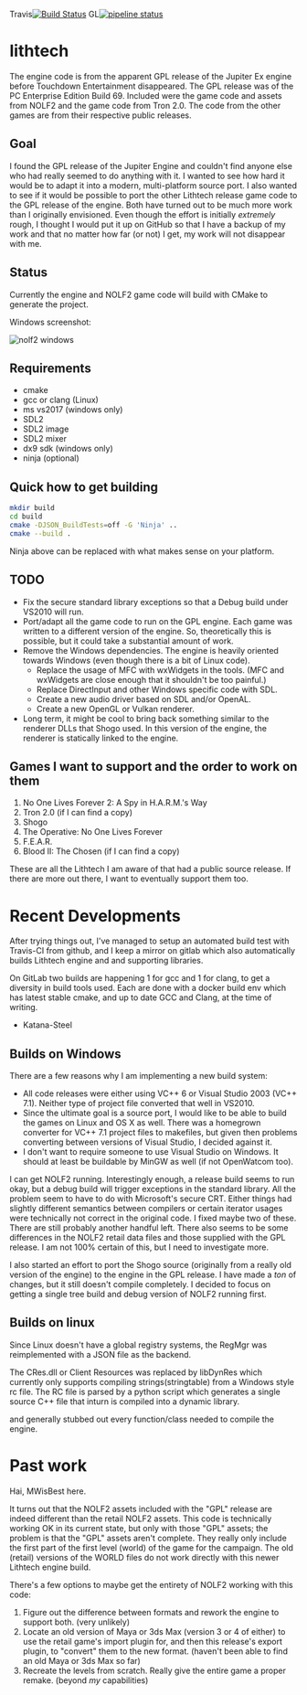 Travis[![Build Status](https://travis-ci.org/Katana-Steel/lithtech.svg?branch=linux-x86_64)](https://travis-ci.org/Katana-Steel/lithtech)
GL[![pipeline status](https://gitlab.com/Katana-Steel/lithtech/badges/linux-x86_64/pipeline.svg)](https://gitlab.com/Katana-Steel/lithtech/pipelines)

lithtech
========

The engine code is from the apparent GPL release of the Jupiter Ex engine before Touchdown Entertainment disappeared. The GPL release was of the PC Enterprise Edition Build 69. Included were the game code and assets from NOLF2 and the game code from Tron 2.0. The code from the other games are from their respective public releases.

Goal
----
I found the GPL release of the Jupiter Engine and couldn't find anyone else who had really seemed to do anything with it. I wanted to see how hard it would be to adapt it into a modern, multi-platform source port. I also wanted to see if it would be possible to port the other Lithtech release game code to the GPL release of the engine. Both have turned out to be much more work than I originally envisioned. Even though the effort is initially *extremely* rough, I thought I would put it up on GitHub so that I have a backup of my work and that no matter how far (or not) I get, my work will not disappear with me.

Status
------

Currently the engine and NOLF2 game code will build with CMake to generate the project.

Windows screenshot:

![nolf2 windows](https://cdn.discordapp.com/attachments/270406768750886912/642060349767680012/nolf2.jpg)


Requirements
------------

- cmake
- gcc or clang (Linux)
- ms vs2017 (windows only)
- SDL2
- SDL2 image
- SDL2 mixer
- dx9 sdk (windows only)
- ninja (optional)

Quick how to get building
-------------------------

```bash
mkdir build
cd build
cmake -DJSON_BuildTests=off -G 'Ninja' ..
cmake --build .
```
Ninja above can be replaced with what makes sense on your platform. 

TODO
----
* Fix the secure standard library exceptions so that a Debug build under VS2010 will run.
* Port/adapt all the game code to run on the GPL engine. Each game was written to a different version of the engine. So, theoretically this is possible, but it could take a substantial amount of work.
* Remove the Windows dependencies. The engine is heavily oriented towards Windows (even though there is a bit of Linux code).
    * Replace the usage of MFC with wxWidgets in the tools. (MFC and wxWidgets are close enough that it shouldn't be too painful.)
    * Replace DirectInput and other Windows specific code with SDL.
    * Create a new audio driver based on SDL and/or OpenAL.
    * Create a new OpenGL or Vulkan renderer.
* Long term, it might be cool to bring back something similar to the renderer DLLs that Shogo used. In this version of the engine, the renderer is statically linked to the engine.

Games I want to support and the order to work on them
-----------------------------------------------------
1. No One Lives Forever 2: A Spy in H.A.R.M.'s Way
2. Tron 2.0 (if I can find a copy)
3. Shogo
4. The Operative: No One Lives Forever
5. F.E.A.R.
6. Blood II: The Chosen (if I can find a copy)

These are all the Lithtech I am aware of that had a public source release. If there are more out there, I want to eventually support them too.

Recent Developments
===================
After trying things out, I've managed to setup an automated build test with Travis-CI
from github, and I keep a mirror on gitlab which also automatically builds Lithtech
engine and and supporting libraries.

On GitLab two builds are happening 1 for gcc and 1 for clang, to get a diversity in
build tools used. Each are done with a docker build env which has latest stable cmake,
and up to date GCC and Clang, at the time of writing.

- Katana-Steel

Builds on Windows
-----------------

There are a few reasons why I am implementing a new build system:
* All code releases were either using VC++ 6 or Visual Studio 2003 (VC++ 7.1). Neither type of project file converted that well in VS2010.
* Since the ultimate goal is a source port, I would like to be able to build the games on Linux and OS X as well. There was a homegrown converter for VC++ 7.1 project files to makefiles, but given then problems converting between versions of Visual Studio, I decided against it.
* I don't want to require someone to use Visual Studio on Windows. It should at least be buildable by MinGW as well (if not OpenWatcom too).

I can get NOLF2 running. Interestingly enough, a release build seems to run okay, but a debug build will trigger exceptions in the standard library. All the problem seem to have to do with Microsoft's secure CRT. Either things had slightly different semantics between compilers or certain iterator usages were technically not correct in the original code. I fixed maybe two of these. There are still probably another handful left. There also seems to be some differences in the NOLF2 retail data files and those supplied with the GPL release. I am not 100% certain of this, but I need to investigate more.

I also started an effort to port the Shogo source (originally from a really old version of the engine) to the engine in the GPL release. I have made a *ton* of changes, but it still doesn't compile completely. I decided to focus on getting a single tree build and debug version of NOLF2 running first.


Builds on linux
---------------
Since Linux doesn't have a global registry systems, the RegMgr was reimplemented with a JSON file as the backend.

The CRes.dll or Client Resources was replaced by libDynRes which currently only supports compiling strings(stringtable) from a Windows style rc file.
The RC file is parsed by a python script which generates a single source C++ file that inturn is compiled into a dynamic library.

and generally stubbed out every function/class needed to compile the engine.


Past work
=========
Hai, MWisBest here.

It turns out that the NOLF2 assets included with the "GPL" release are indeed different than the retail NOLF2 assets. This code is technically working OK in its current state, but only with those "GPL" assets; the problem is that the "GPL" assets aren't complete. They really only include the first part of the first level (world) of the game for the campaign. The old (retail) versions of the WORLD files do not work directly with this newer Lithtech engine build.

There's a few options to maybe get the entirety of NOLF2 working with this code:

1. Figure out the difference between formats and rework the engine to support both. (very unlikely)
2. Locate an old version of Maya or 3ds Max (version 3 or 4 of either) to use the retail game's import plugin for, and then this release's export plugin, to "convert" them to the new format. (haven't been able to find an old Maya or 3ds Max so far)
3. Recreate the levels from scratch. Really give the entire game a proper remake. (beyond *my* capabilities)

